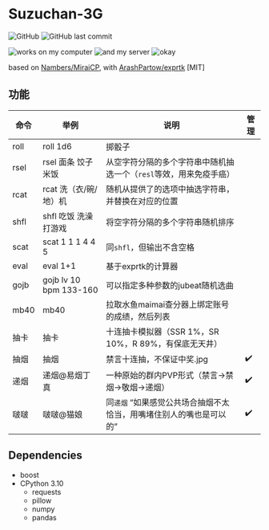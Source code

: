 # Suzuchan-3G

![GitHub](https://img.shields.io/github/license/Suzuco/Suzuchan-3g)
![GitHub last commit](https://img.shields.io/github/last-commit/Suzuco/Suzuchan-3g)

![works on my computer](https://img.shields.io/badge/works%20on-my%20computer-blueviolet)
![and my server](https://img.shields.io/badge/also%20works%20on-my%20cloud%20server-blue)
![okay](https://img.shields.io/badge/which%20is-fucking%20great%21-brightgreen)

based on [Nambers/MiraiCP](https://github.com/Nambers/MiraiCP), with [ArashPartow/exprtk](https://github.com/ArashPartow/exprtk) [MIT]

## 功能

| 命令   | 举例                     | 说明                                   | 管理  |
|------|------------------------|--------------------------------------|-----|
| roll | roll 1d6               | 掷骰子                                  ||
| rsel | rsel 面条 饺子 米饭          | 从空字符分隔的多个字符串中随机抽选一个（`resl`等效，用来免疫手癌） ||
| rcat | rcat 洗（衣/碗/地）机         | 随机从提供了的选项中抽选字符串，并替换在对应的位置            ||
| shfl | shfl 吃饭 洗澡 打游戏         | 将空字符分隔的多个字符串随机排序                     ||
| scat | scat 1 1 1 4 4 5       | 同`shfl`，但输出不含空格                      ||
| eval | eval 1+1               | 基于exprtk的计算器                         ||
| gojb | gojb lv 10 bpm 133-160 | 可以指定多种参数的jubeat随机选曲                  ||
| mb40 | mb40                   | 拉取水鱼maimai查分器上绑定账号的成绩，然后列表           ||
| 抽卡   | 抽卡                     | 十连抽卡模拟器（SSR 1%，SR 10%，R 89%，有保底无天井）  ||
| 抽烟   | 抽烟                     | 禁言十连抽，不保证中奖.jpg                      | ✔️  |
| 递烟   | 递烟@易烟丁真                | 一种原始的群内PVP形式（禁言->禁烟->敬烟->递烟）         | ✔️  |
| 啵啵   | 啵啵@猫娘                  | 同`递烟` “如果感觉公共场合抽烟不太恰当，用嘴堵住别人的嘴也是可以的” | ✔️  |

## Dependencies

- boost
- CPython 3.10
  - requests
  - pillow
  - numpy
  - pandas
